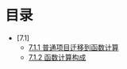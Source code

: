 # 目录

- [7.1]
  - [7.1.1 普通项目迁移到函数计算](./7_1_1_From_Standard_Program_to_Function_Computing.md)
  - [7.1.2 函数计算构成](./7_1_2_Components_of_Function_Computing.md)